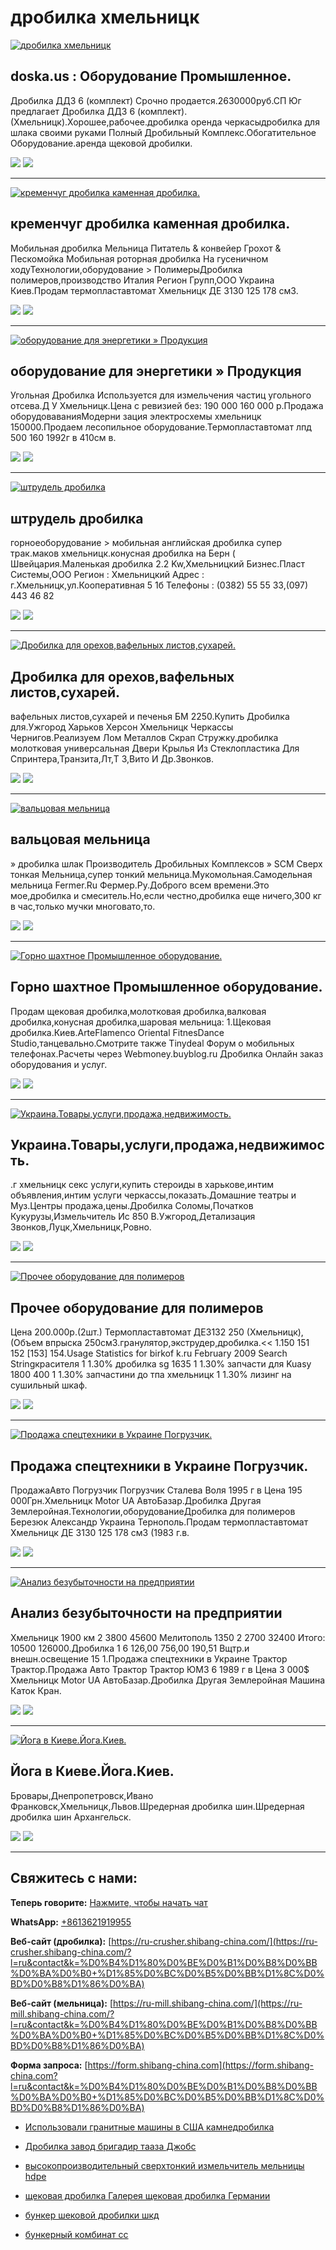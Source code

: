 # дробилка хмельницк

<a href="https://swt.shibang-china.com/?l=ru&img&k=%D0%B4%D1%80%D0%BE%D0%B1%D0%B8%D0%BB%D0%BA%D0%B0+%D1%85%D0%BC%D0%B5%D0%BB%D1%8C%D0%BD%D0%B8%D1%86%D0%BA" target="_blank">![дробилка хмельницк](http://static.shibang-china.com/all-800x300/1436.jpg)</a>

## doska.us : Оборудование Промышленное.
Дробилка ДДЗ 6 (комплект) Срочно продается.2630000руб.СП Юг предлагает Дробилка ДД3 6 (комплект).(Хмельницк).Хорошее,рабочее.дробилка оренда черкасыдробилка для шлака своими руками Полный Дробильный Комплекс.Обогатительное Оборудование.аренда щековой дробилки.


<a href="https://whatsapp.shibangsoft.com/WhatsApp.php" target="_blank" title="WhatsApp">![](http://static.shibang-china.com/icon/whatsapp.png)</a> <a href="https://swt.shibang-china.com/?l=ru&icon&k=%D0%B4%D1%80%D0%BE%D0%B1%D0%B8%D0%BB%D0%BA%D0%B0+%D1%85%D0%BC%D0%B5%D0%BB%D1%8C%D0%BD%D0%B8%D1%86%D0%BA" target="_blank">![](http://static.shibang-china.com/icon/chat-ru.png)</a>

---

<a href="https://swt.shibang-china.com/?l=ru&img&k=%D0%B4%D1%80%D0%BE%D0%B1%D0%B8%D0%BB%D0%BA%D0%B0+%D1%85%D0%BC%D0%B5%D0%BB%D1%8C%D0%BD%D0%B8%D1%86%D0%BA" target="_blank">![кременчуг дробилка каменная дробилка.](http://static.shibang-china.com/all-800x300/876.jpg)</a>

## кременчуг дробилка каменная дробилка.
Мобильная дробилка Мельница Питатель &amp; конвейер Грохот &amp; Пескомойка Мобильная роторная дробилка На гусеничном ходуТехнологии,оборудование &gt; ПолимерыДробилка полимеров,производство Италия Регион Групп,ООО Украина Киев.Продам термопластавтомат Хмельницк ДЕ 3130 125 178 см3.


<a href="https://whatsapp.shibangsoft.com/WhatsApp.php" target="_blank" title="WhatsApp">![](http://static.shibang-china.com/icon/whatsapp.png)</a> <a href="https://swt.shibang-china.com/?l=ru&icon&k=%D0%B4%D1%80%D0%BE%D0%B1%D0%B8%D0%BB%D0%BA%D0%B0+%D1%85%D0%BC%D0%B5%D0%BB%D1%8C%D0%BD%D0%B8%D1%86%D0%BA" target="_blank">![](http://static.shibang-china.com/icon/chat-ru.png)</a>

---

<a href="https://swt.shibang-china.com/?l=ru&img&k=%D0%B4%D1%80%D0%BE%D0%B1%D0%B8%D0%BB%D0%BA%D0%B0+%D1%85%D0%BC%D0%B5%D0%BB%D1%8C%D0%BD%D0%B8%D1%86%D0%BA" target="_blank">![оборудование для энергетики &#187; Продукция](http://static.shibang-china.com/all-800x300/1472.jpg)</a>

## оборудование для энергетики &#187; Продукция
Угольная Дробилка Используется для измельчения частиц угольного отсева.Д У Хмельницк.Цена с ревизией без: 190 000 160 000 р.Продажа оборудоваванияМодерни зация электросхемы хмельницк 150000.Продаем лесопильное оборудование.Термопластавтомат лпд 500 160 1992г в 410см в.


<a href="https://whatsapp.shibangsoft.com/WhatsApp.php" target="_blank" title="WhatsApp">![](http://static.shibang-china.com/icon/whatsapp.png)</a> <a href="https://swt.shibang-china.com/?l=ru&icon&k=%D0%B4%D1%80%D0%BE%D0%B1%D0%B8%D0%BB%D0%BA%D0%B0+%D1%85%D0%BC%D0%B5%D0%BB%D1%8C%D0%BD%D0%B8%D1%86%D0%BA" target="_blank">![](http://static.shibang-china.com/icon/chat-ru.png)</a>

---

<a href="https://swt.shibang-china.com/?l=ru&img&k=%D0%B4%D1%80%D0%BE%D0%B1%D0%B8%D0%BB%D0%BA%D0%B0+%D1%85%D0%BC%D0%B5%D0%BB%D1%8C%D0%BD%D0%B8%D1%86%D0%BA" target="_blank">![штрудель дробилка](http://static.shibang-china.com/all-800x300/149.jpg)</a>

## штрудель дробилка
горноеоборудование &gt; мобильная английская дробилка супер трак.маков хмельницк.конусная дробилка на Берн ( Швейцария.Маленькая дробилка 2.2 Kw,Хмельницкий Бизнес.Пласт Системы,ООО Регион : Хмельницкий Адрес : г.Хмельницк,ул.Кооперативная 5 1б Телефоны : (0382) 55 55 33,(097) 443 46 82


<a href="https://whatsapp.shibangsoft.com/WhatsApp.php" target="_blank" title="WhatsApp">![](http://static.shibang-china.com/icon/whatsapp.png)</a> <a href="https://swt.shibang-china.com/?l=ru&icon&k=%D0%B4%D1%80%D0%BE%D0%B1%D0%B8%D0%BB%D0%BA%D0%B0+%D1%85%D0%BC%D0%B5%D0%BB%D1%8C%D0%BD%D0%B8%D1%86%D0%BA" target="_blank">![](http://static.shibang-china.com/icon/chat-ru.png)</a>

---

<a href="https://swt.shibang-china.com/?l=ru&img&k=%D0%B4%D1%80%D0%BE%D0%B1%D0%B8%D0%BB%D0%BA%D0%B0+%D1%85%D0%BC%D0%B5%D0%BB%D1%8C%D0%BD%D0%B8%D1%86%D0%BA" target="_blank">![Дробилка для орехов,вафельных листов,сухарей.](http://static.shibang-china.com/all-800x300/1270.jpg)</a>

## Дробилка для орехов,вафельных листов,сухарей.
вафельных листов,сухарей и печенья БМ 2250.Купить Дробилка для.Ужгород Харьков Херсон Хмельницк Черкассы Чернигов.Реализуем Лом Металлов Скрап Стружку.дробилка молотковая универсальная Двери Крылья Из Стеклопластика Для Спринтера,Транзита,Лт,Т 3,Вито И Др.Звонков.


<a href="https://whatsapp.shibangsoft.com/WhatsApp.php" target="_blank" title="WhatsApp">![](http://static.shibang-china.com/icon/whatsapp.png)</a> <a href="https://swt.shibang-china.com/?l=ru&icon&k=%D0%B4%D1%80%D0%BE%D0%B1%D0%B8%D0%BB%D0%BA%D0%B0+%D1%85%D0%BC%D0%B5%D0%BB%D1%8C%D0%BD%D0%B8%D1%86%D0%BA" target="_blank">![](http://static.shibang-china.com/icon/chat-ru.png)</a>

---

<a href="https://swt.shibang-china.com/?l=ru&img&k=%D0%B4%D1%80%D0%BE%D0%B1%D0%B8%D0%BB%D0%BA%D0%B0+%D1%85%D0%BC%D0%B5%D0%BB%D1%8C%D0%BD%D0%B8%D1%86%D0%BA" target="_blank">![вальцовая мельница](http://static.shibang-china.com/all-800x300/955.jpg)</a>

## вальцовая мельница
&#187; дробилка шлак Производитель Дробильных Комплексов &#187; SCM Сверх тонкая Мельница,супер тонкий мельница.Мукомольная.Самодельная мельница Fermer.Ru Фермер.Ру.Доброго всем времени.Это мое,дробилка и смеситель.Но,если честно,дробилка еще ничего,300 кг в час,только мучки многовато,то.


<a href="https://whatsapp.shibangsoft.com/WhatsApp.php" target="_blank" title="WhatsApp">![](http://static.shibang-china.com/icon/whatsapp.png)</a> <a href="https://swt.shibang-china.com/?l=ru&icon&k=%D0%B4%D1%80%D0%BE%D0%B1%D0%B8%D0%BB%D0%BA%D0%B0+%D1%85%D0%BC%D0%B5%D0%BB%D1%8C%D0%BD%D0%B8%D1%86%D0%BA" target="_blank">![](http://static.shibang-china.com/icon/chat-ru.png)</a>

---

<a href="https://swt.shibang-china.com/?l=ru&img&k=%D0%B4%D1%80%D0%BE%D0%B1%D0%B8%D0%BB%D0%BA%D0%B0+%D1%85%D0%BC%D0%B5%D0%BB%D1%8C%D0%BD%D0%B8%D1%86%D0%BA" target="_blank">![Горно шахтное Промышленное оборудование.](http://static.shibang-china.com/all-800x300/324.jpg)</a>

## Горно шахтное Промышленное оборудование.
Продам щековая дробилка,молотковая дробилка,валковая дробилка,конусная дробилка,шаровая мельница: 1.Щековая дробилка.Киев.ArteFlamenco Oriental FitnesDance Studio,танцевально.Смотрите также Tinydeal Форум о мобильных телефонах.Расчеты через Webmoney.buyblog.ru Дробилка Онлайн заказ оборудования и услуг.


<a href="https://whatsapp.shibangsoft.com/WhatsApp.php" target="_blank" title="WhatsApp">![](http://static.shibang-china.com/icon/whatsapp.png)</a> <a href="https://swt.shibang-china.com/?l=ru&icon&k=%D0%B4%D1%80%D0%BE%D0%B1%D0%B8%D0%BB%D0%BA%D0%B0+%D1%85%D0%BC%D0%B5%D0%BB%D1%8C%D0%BD%D0%B8%D1%86%D0%BA" target="_blank">![](http://static.shibang-china.com/icon/chat-ru.png)</a>

---

<a href="https://swt.shibang-china.com/?l=ru&img&k=%D0%B4%D1%80%D0%BE%D0%B1%D0%B8%D0%BB%D0%BA%D0%B0+%D1%85%D0%BC%D0%B5%D0%BB%D1%8C%D0%BD%D0%B8%D1%86%D0%BA" target="_blank">![Украина.Товары,услуги,продажа,недвижимость.](http://static.shibang-china.com/all-800x300/2.jpg)</a>

## Украина.Товары,услуги,продажа,недвижимость.
.г хмельницк секс услуги,купить стероиды в харькове,интим объявления,интим услуги черкассы,показать.Домашние театры и Муз.Центры продажа,цены.Дробилка Соломы,Початков Кукурузы,Измельчитель Ис 850 В.Ужгород,Детализация Звонков,Луцк,Хмельницк,Ровно.


<a href="https://whatsapp.shibangsoft.com/WhatsApp.php" target="_blank" title="WhatsApp">![](http://static.shibang-china.com/icon/whatsapp.png)</a> <a href="https://swt.shibang-china.com/?l=ru&icon&k=%D0%B4%D1%80%D0%BE%D0%B1%D0%B8%D0%BB%D0%BA%D0%B0+%D1%85%D0%BC%D0%B5%D0%BB%D1%8C%D0%BD%D0%B8%D1%86%D0%BA" target="_blank">![](http://static.shibang-china.com/icon/chat-ru.png)</a>

---

<a href="https://swt.shibang-china.com/?l=ru&img&k=%D0%B4%D1%80%D0%BE%D0%B1%D0%B8%D0%BB%D0%BA%D0%B0+%D1%85%D0%BC%D0%B5%D0%BB%D1%8C%D0%BD%D0%B8%D1%86%D0%BA" target="_blank">![Прочее оборудование для полимеров](http://static.shibang-china.com/all-800x300/683.jpg)</a>

## Прочее оборудование для полимеров
Цена 200.000р.(2шт.) Термопластавтомат ДЕ3132 250 (Хмельницк),(Объем впрыска 250см3.гранулятор,экструдер,дробилка.&lt;&lt; 1.150 151 152 [153] 154.Usage Statistics for birkof k.ru February 2009 Search Stringкрасителя 1 1.30% дробилка sg 1635 1 1.30% запчасти для Kuasy 1800 400 1 1.30% запчастини до тпа хмельницк 1 1.30% лизинг на сушильный шкаф.


<a href="https://whatsapp.shibangsoft.com/WhatsApp.php" target="_blank" title="WhatsApp">![](http://static.shibang-china.com/icon/whatsapp.png)</a> <a href="https://swt.shibang-china.com/?l=ru&icon&k=%D0%B4%D1%80%D0%BE%D0%B1%D0%B8%D0%BB%D0%BA%D0%B0+%D1%85%D0%BC%D0%B5%D0%BB%D1%8C%D0%BD%D0%B8%D1%86%D0%BA" target="_blank">![](http://static.shibang-china.com/icon/chat-ru.png)</a>

---

<a href="https://swt.shibang-china.com/?l=ru&img&k=%D0%B4%D1%80%D0%BE%D0%B1%D0%B8%D0%BB%D0%BA%D0%B0+%D1%85%D0%BC%D0%B5%D0%BB%D1%8C%D0%BD%D0%B8%D1%86%D0%BA" target="_blank">![Продажа спецтехники в Украине Погрузчик.](http://static.shibang-china.com/all-800x300/405.jpg)</a>

## Продажа спецтехники в Украине Погрузчик.
ПродажаАвто Погрузчик Погрузчик Сталева Воля 1995 г в Цена 195 000Грн.Хмельницк Motor UA АвтоБазар.Дробилка Другая Землеройная.Технологии,оборудованиеДробилка для полимеров Березюк Александр Украина Тернополь.Продам термопластавтомат Хмельницк ДЕ 3130 125 178 см3 (1983 г.в.


<a href="https://whatsapp.shibangsoft.com/WhatsApp.php" target="_blank" title="WhatsApp">![](http://static.shibang-china.com/icon/whatsapp.png)</a> <a href="https://swt.shibang-china.com/?l=ru&icon&k=%D0%B4%D1%80%D0%BE%D0%B1%D0%B8%D0%BB%D0%BA%D0%B0+%D1%85%D0%BC%D0%B5%D0%BB%D1%8C%D0%BD%D0%B8%D1%86%D0%BA" target="_blank">![](http://static.shibang-china.com/icon/chat-ru.png)</a>

---

<a href="https://swt.shibang-china.com/?l=ru&img&k=%D0%B4%D1%80%D0%BE%D0%B1%D0%B8%D0%BB%D0%BA%D0%B0+%D1%85%D0%BC%D0%B5%D0%BB%D1%8C%D0%BD%D0%B8%D1%86%D0%BA" target="_blank">![Анализ безубыточности на предприятии](http://static.shibang-china.com/all-800x300/768.jpg)</a>

## Анализ безубыточности на предприятии
Хмельницк 1900 км 2 3800 45600 Мелитополь 1350 2 2700 32400 Итого: 10500 126000.Дробилка 1 6 126,00 756,00 190,51 Вщтр.и внешн.освещение 15 1.Продажа спецтехники в Украине Трактор Трактор.Продажа Авто Трактор Трактор ЮМЗ 6 1989 г в Цена 3 000$ Хмельницк Motor UA АвтоБазар.Дробилка Другая Землеройная Машина Каток Кран.


<a href="https://whatsapp.shibangsoft.com/WhatsApp.php" target="_blank" title="WhatsApp">![](http://static.shibang-china.com/icon/whatsapp.png)</a> <a href="https://swt.shibang-china.com/?l=ru&icon&k=%D0%B4%D1%80%D0%BE%D0%B1%D0%B8%D0%BB%D0%BA%D0%B0+%D1%85%D0%BC%D0%B5%D0%BB%D1%8C%D0%BD%D0%B8%D1%86%D0%BA" target="_blank">![](http://static.shibang-china.com/icon/chat-ru.png)</a>

---

<a href="https://swt.shibang-china.com/?l=ru&img&k=%D0%B4%D1%80%D0%BE%D0%B1%D0%B8%D0%BB%D0%BA%D0%B0+%D1%85%D0%BC%D0%B5%D0%BB%D1%8C%D0%BD%D0%B8%D1%86%D0%BA" target="_blank">![Йога в Киеве.Йога.Киев.](http://static.shibang-china.com/all-800x300/395.jpg)</a>

## Йога в Киеве.Йога.Киев.
Бровары,Днепропетровск,Ивано Франковск,Хмельницк,Львов.Шредерная дробилка шин.Шредерная дробилка шин Архангельск.

<a href="https://whatsapp.shibangsoft.com/WhatsApp.php" target="_blank" title="WhatsApp">![](http://static.shibang-china.com/icon/whatsapp.png)</a> <a href="https://swt.shibang-china.com/?l=ru&icon&k=%D0%B4%D1%80%D0%BE%D0%B1%D0%B8%D0%BB%D0%BA%D0%B0+%D1%85%D0%BC%D0%B5%D0%BB%D1%8C%D0%BD%D0%B8%D1%86%D0%BA" target="_blank">![](http://static.shibang-china.com/icon/chat-ru.png)</a>

---
## Свяжитесь с нами:

**Теперь говорите:** [Нажмите, чтобы начать чат](https://swt.shibang-china.com?l=ru&contact&k=%D0%B4%D1%80%D0%BE%D0%B1%D0%B8%D0%BB%D0%BA%D0%B0+%D1%85%D0%BC%D0%B5%D0%BB%D1%8C%D0%BD%D0%B8%D1%86%D0%BA)

**WhatsApp:**  [+8613621919955](https://whatsapp.shibangsoft.com/WhatsApp.php)

**Веб-сайт (дробилка):** [https://ru-crusher.shibang-china.com/](https://ru-crusher.shibang-china.com/?l=ru&contact&k=%D0%B4%D1%80%D0%BE%D0%B1%D0%B8%D0%BB%D0%BA%D0%B0+%D1%85%D0%BC%D0%B5%D0%BB%D1%8C%D0%BD%D0%B8%D1%86%D0%BA)

**Веб-сайт (мельница):** [https://ru-mill.shibang-china.com/](https://ru-mill.shibang-china.com/?l=ru&contact&k=%D0%B4%D1%80%D0%BE%D0%B1%D0%B8%D0%BB%D0%BA%D0%B0+%D1%85%D0%BC%D0%B5%D0%BB%D1%8C%D0%BD%D0%B8%D1%86%D0%BA)

**Форма запроса:** [https://form.shibang-china.com](https://form.shibang-china.com?l=ru&contact&k=%D0%B4%D1%80%D0%BE%D0%B1%D0%B8%D0%BB%D0%BA%D0%B0+%D1%85%D0%BC%D0%B5%D0%BB%D1%8C%D0%BD%D0%B8%D1%86%D0%BA)

* [Использовали гранитные машины в США камнедробилка](../115/%D0%98%D1%81%D0%BF%D0%BE%D0%BB%D1%8C%D0%B7%D0%BE%D0%B2%D0%B0%D0%BB%D0%B8%20%D0%B3%D1%80%D0%B0%D0%BD%D0%B8%D1%82%D0%BD%D1%8B%D0%B5%20%D0%BC%D0%B0%D1%88%D0%B8%D0%BD%D1%8B%20%D0%B2%20%D0%A1%D0%A8%D0%90%20%D0%BA%D0%B0%D0%BC%D0%BD%D0%B5%D0%B4%D1%80%D0%BE%D0%B1%D0%B8%D0%BB%D0%BA%D0%B0.md)

* [Дробилка завод бригадир тааза Джобс](../120/%D0%94%D1%80%D0%BE%D0%B1%D0%B8%D0%BB%D0%BA%D0%B0%20%D0%B7%D0%B0%D0%B2%D0%BE%D0%B4%20%D0%B1%D1%80%D0%B8%D0%B3%D0%B0%D0%B4%D0%B8%D1%80%20%D1%82%D0%B0%D0%B0%D0%B7%D0%B0%20%D0%94%D0%B6%D0%BE%D0%B1%D1%81.md)

* [высокопроизводительный сверхтонкий измельчитель мельницы hdpe](../115/%D0%B2%D1%8B%D1%81%D0%BE%D0%BA%D0%BE%D0%BF%D1%80%D0%BE%D0%B8%D0%B7%D0%B2%D0%BE%D0%B4%D0%B8%D1%82%D0%B5%D0%BB%D1%8C%D0%BD%D1%8B%D0%B9%20%D1%81%D0%B2%D0%B5%D1%80%D1%85%D1%82%D0%BE%D0%BD%D0%BA%D0%B8%D0%B9%20%D0%B8%D0%B7%D0%BC%D0%B5%D0%BB%D1%8C%D1%87%D0%B8%D1%82%D0%B5%D0%BB%D1%8C%20%D0%BC%D0%B5%D0%BB%D1%8C%D0%BD%D0%B8%D1%86%D1%8B%20hdpe.md)

* [щековая дробилка Галерея щековая дробилка Германии](../112/%D1%89%D0%B5%D0%BA%D0%BE%D0%B2%D0%B0%D1%8F%20%D0%B4%D1%80%D0%BE%D0%B1%D0%B8%D0%BB%D0%BA%D0%B0%20%D0%93%D0%B0%D0%BB%D0%B5%D1%80%D0%B5%D1%8F%20%D1%89%D0%B5%D0%BA%D0%BE%D0%B2%D0%B0%D1%8F%20%D0%B4%D1%80%D0%BE%D0%B1%D0%B8%D0%BB%D0%BA%D0%B0%20%D0%93%D0%B5%D1%80%D0%BC%D0%B0%D0%BD%D0%B8%D0%B8.md)

* [бункер шековой дробилки шкд](../114/%D0%B1%D1%83%D0%BD%D0%BA%D0%B5%D1%80%20%D1%88%D0%B5%D0%BA%D0%BE%D0%B2%D0%BE%D0%B9%20%D0%B4%D1%80%D0%BE%D0%B1%D0%B8%D0%BB%D0%BA%D0%B8%20%D1%88%D0%BA%D0%B4.md)

* [бункерный комбинат сс](../117/%D0%B1%D1%83%D0%BD%D0%BA%D0%B5%D1%80%D0%BD%D1%8B%D0%B9%20%D0%BA%D0%BE%D0%BC%D0%B1%D0%B8%D0%BD%D0%B0%D1%82%20%D1%81%D1%81.md)